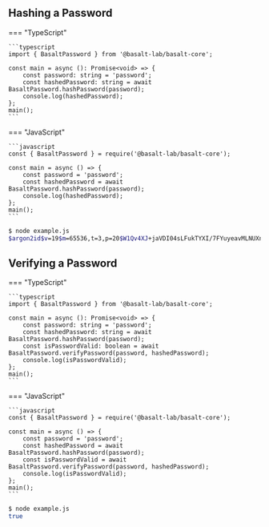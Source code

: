 ## **Hashing a Password**

=== "TypeScript"

    ```typescript
    import { BasaltPassword } from '@basalt-lab/basalt-core';

    const main = async (): Promise<void> => {
        const password: string = 'password';
        const hashedPassword: string = await BasaltPassword.hashPassword(password);
        console.log(hashedPassword);
    };
    main();
    ```

=== "JavaScript"

    ```javascript
    const { BasaltPassword } = require('@basalt-lab/basalt-core');

    const main = async () => {
        const password = 'password';
        const hashedPassword = await BasaltPassword.hashPassword(password);
        console.log(hashedPassword);
    };
    main();
    ```

<!-- termynal -->

```bash
$ node example.js
$argon2id$v=19$m=65536,t=3,p=20$W1Qv4XJ+jaVDI04sLFukTYXI/7FYuyeavMLNUXnnrPQ$JfQgEbewRGjjGIpGEIDp/vIqeX7avK2DqYIddilsqng
```

## **Verifying a Password**

=== "TypeScript"

    ```typescript
    import { BasaltPassword } from '@basalt-lab/basalt-core';

    const main = async (): Promise<void> => {
        const password: string = 'password';
        const hashedPassword: string = await BasaltPassword.hashPassword(password);
        const isPasswordValid: boolean = await BasaltPassword.verifyPassword(password, hashedPassword);
        console.log(isPasswordValid);
    };
    main();
    ```
=== "JavaScript"

    ```javascript
    const { BasaltPassword } = require('@basalt-lab/basalt-core');
    
    const main = async () => {
        const password = 'password';
        const hashedPassword = await BasaltPassword.hashPassword(password);
        const isPasswordValid = await BasaltPassword.verifyPassword(password, hashedPassword);
        console.log(isPasswordValid);
    };
    main();
    ```
<!-- termynal -->

```bash
$ node example.js
true
```
